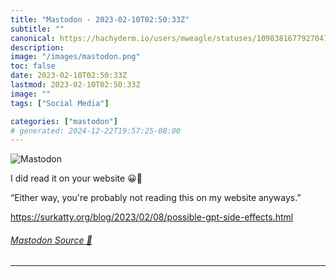 ```yaml
---
title: "Mastodon - 2023-02-10T02:50:33Z"
subtitle: ""
canonical: https://hachyderm.io/users/mweagle/statuses/109838167792704729
description:
image: "/images/mastodon.png"
toc: false
date: 2023-02-10T02:50:33Z
lastmod: 2023-02-10T02:50:33Z
image: ""
tags: ["Social Media"]

categories: ["mastodon"]
# generated: 2024-12-22T19:57:25-08:00
---
```

![Mastodon](/images/mastodon.png)

<p>I did read it on your website 😀👊</p><p>“Either way, you&#39;re probably not reading this on my website anyways.”</p><p><a href="https://surkatty.org/blog/2023/02/08/possible-gpt-side-effects.html" target="_blank" rel="nofollow noopener noreferrer" translate="no"><span class="invisible">https://</span><span class="ellipsis">surkatty.org/blog/2023/02/08/p</span><span class="invisible">ossible-gpt-side-effects.html</span></a></p>


###### [Mastodon Source 🐘](https://hachyderm.io/@mweagle/109838167792704729)

___
